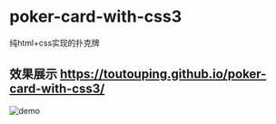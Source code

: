 # poker-card-with-css3
纯html+css实现的扑克牌

## 效果展示 https://toutouping.github.io/poker-card-with-css3/
![demo](./presentation-board/poker_A.png)

